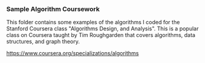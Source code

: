 ### Sample Algorithm Coursework

This folder contains some examples of the algorithms I coded for
the Stanford Coursera class "Algorithms Design, and Analysis".  This is
a popular class on Coursera taught by Tim Roughgarden that covers
algorithms, data structures, and graph theory.

https://www.coursera.org/specializations/algorithms

